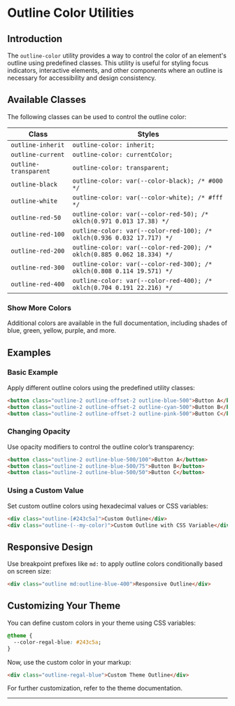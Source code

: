 # Outline Color Utilities

## Introduction
The `outline-color` utility provides a way to control the color of an element's outline using predefined classes. This utility is useful for styling focus indicators, interactive elements, and other components where an outline is necessary for accessibility and design consistency.

## Available Classes

The following classes can be used to control the outline color:

| Class | Styles |
|--------|--------|
| `outline-inherit` | `outline-color: inherit;` |
| `outline-current` | `outline-color: currentColor;` |
| `outline-transparent` | `outline-color: transparent;` |
| `outline-black` | `outline-color: var(--color-black); /* #000 */` |
| `outline-white` | `outline-color: var(--color-white); /* #fff */` |
| `outline-red-50` | `outline-color: var(--color-red-50); /* oklch(0.971 0.013 17.38) */` |
| `outline-red-100` | `outline-color: var(--color-red-100); /* oklch(0.936 0.032 17.717) */` |
| `outline-red-200` | `outline-color: var(--color-red-200); /* oklch(0.885 0.062 18.334) */` |
| `outline-red-300` | `outline-color: var(--color-red-300); /* oklch(0.808 0.114 19.571) */` |
| `outline-red-400` | `outline-color: var(--color-red-400); /* oklch(0.704 0.191 22.216) */` |

### Show More Colors
Additional colors are available in the full documentation, including shades of blue, green, yellow, purple, and more.

## Examples

### Basic Example
Apply different outline colors using the predefined utility classes:

```html
<button class="outline-2 outline-offset-2 outline-blue-500">Button A</button>
<button class="outline-2 outline-offset-2 outline-cyan-500">Button B</button>
<button class="outline-2 outline-offset-2 outline-pink-500">Button C</button>
```

### Changing Opacity
Use opacity modifiers to control the outline color’s transparency:

```html
<button class="outline-2 outline-blue-500/100">Button A</button>
<button class="outline-2 outline-blue-500/75">Button B</button>
<button class="outline-2 outline-blue-500/50">Button C</button>
```

### Using a Custom Value
Set custom outline colors using hexadecimal values or CSS variables:

```html
<div class="outline-[#243c5a]">Custom Outline</div>
<div class="outline-(--my-color)">Custom Outline with CSS Variable</div>
```

## Responsive Design
Use breakpoint prefixes like `md:` to apply outline colors conditionally based on screen size:

```html
<div class="outline md:outline-blue-400">Responsive Outline</div>
```

## Customizing Your Theme
You can define custom colors in your theme using CSS variables:

```css
@theme {
  --color-regal-blue: #243c5a;
}
```

Now, use the custom color in your markup:

```html
<div class="outline-regal-blue">Custom Theme Outline</div>
```

For further customization, refer to the theme documentation.

---


